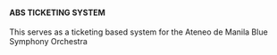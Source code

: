 <h4>ABS TICKETING SYSTEM</h4>
This serves as a ticketing based system for the Ateneo de Manila Blue Symphony Orchestra

